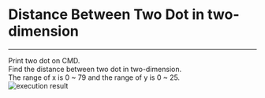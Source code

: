 # Distance Between Two Dot in two-dimension
----------
Print two dot on CMD.  
Find the distance between two dot in two-dimension.  
The range of x is 0 ~ 79 and the range of y is 0 ~ 25.  
![execution result](execution_reslt.jpg)

